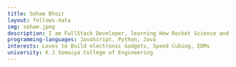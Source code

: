 ```yaml
---
title: Soham Bhoir
layout: fellows-data
img: soham.jpeg
description: I am FullStack Developer, learning How Rocket Science and Technology can go hand in hand, I love to build stuff from and experiment on them.
programming-languages: JavaScript, Python, Java
interests: Loves to Build electronic Gadgets, Speed Cubing, EDMs
university: K J Somaiya College of Engineering
---
```



